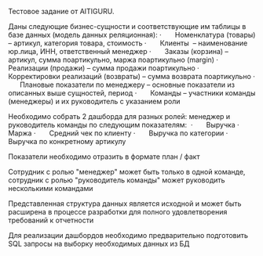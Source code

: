 Тестовое задание от AITIGURU.

Даны следующие бизнес-сущности и соответствующие им таблицы в базе данных (модель данных реляционная):
·       Номенклатура (товары) – артикул, категория товара, стоимость
·       Клиенты  – наименование юр.лица, ИНН, ответственный менеджер
·       Заказы (корзина) – артикул, сумма поартикульно, маржа поартикульно (margin)
·       Реализации (продажи) – сумма продажи поартикульно
·       Корректировки реализаций (возвраты) – сумма возврата поартикульно
·       Плановые показатели по менеджеру – основные показатели из описанных выше сущностей, период
·       Команды – участники команды (менеджеры) и их руководитель с указанием роли

Необходимо собрать 2 дашборда для разных ролей: менеджер и руководитель команды по следующим показателям: 
·       Выручка
·       Маржа
·       Средний чек по клиенту
·       Выручка по категории
·       Выручка по конкретному артикулу

Показатели необходимо отразить в формате план / факт

Сотрудник с ролью "менеджер" может быть только в одной команде, сотрудник с ролью "руководитель команды" может руководить несколькими командами

Представленная структура данных является исходной и может быть расширена в процессе разработки для полного удовлетворения требований к отчетности

Для реализации дашбордов необходимо предварительно подготовить SQL запросы на выборку необходимых данных из БД
